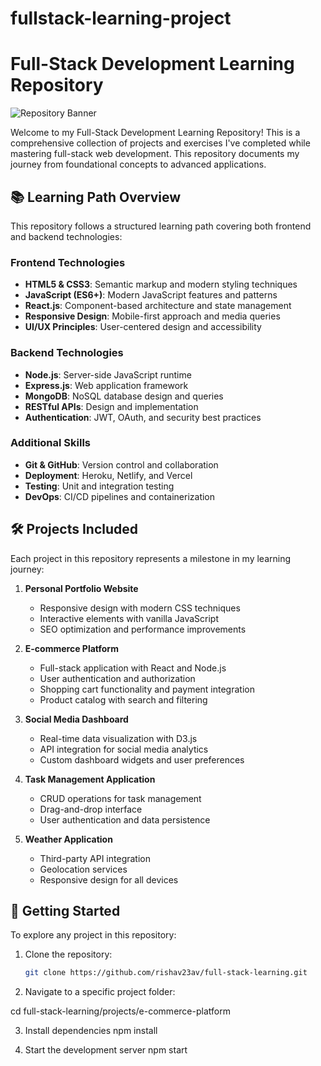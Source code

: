 # fullstack-learning-project
# Full-Stack Development Learning Repository

![Repository Banner](https://via.placeholder.com/1200x400/4361ee/ffffff?text=Full-Stack+Development+Learning)

Welcome to my Full-Stack Development Learning Repository! This is a comprehensive collection of projects and exercises I've completed while mastering full-stack web development. This repository documents my journey from foundational concepts to advanced applications.

## 📚 Learning Path Overview

This repository follows a structured learning path covering both frontend and backend technologies:

### Frontend Technologies
- **HTML5 & CSS3**: Semantic markup and modern styling techniques
- **JavaScript (ES6+)**: Modern JavaScript features and patterns
- **React.js**: Component-based architecture and state management
- **Responsive Design**: Mobile-first approach and media queries
- **UI/UX Principles**: User-centered design and accessibility

### Backend Technologies
- **Node.js**: Server-side JavaScript runtime
- **Express.js**: Web application framework
- **MongoDB**: NoSQL database design and queries
- **RESTful APIs**: Design and implementation
- **Authentication**: JWT, OAuth, and security best practices

### Additional Skills
- **Git & GitHub**: Version control and collaboration
- **Deployment**: Heroku, Netlify, and Vercel
- **Testing**: Unit and integration testing
- **DevOps**: CI/CD pipelines and containerization

## 🛠️ Projects Included

Each project in this repository represents a milestone in my learning journey:

1. **Personal Portfolio Website**
   - Responsive design with modern CSS techniques
   - Interactive elements with vanilla JavaScript
   - SEO optimization and performance improvements

2. **E-commerce Platform**
   - Full-stack application with React and Node.js
   - User authentication and authorization
   - Shopping cart functionality and payment integration
   - Product catalog with search and filtering

3. **Social Media Dashboard**
   - Real-time data visualization with D3.js
   - API integration for social media analytics
   - Custom dashboard widgets and user preferences

4. **Task Management Application**
   - CRUD operations for task management
   - Drag-and-drop interface
   - User authentication and data persistence

5. **Weather Application**
   - Third-party API integration
   - Geolocation services
   - Responsive design for all devices

## 🚀 Getting Started

To explore any project in this repository:

1. Clone the repository:
   ```bash
   git clone https://github.com/rishav23av/full-stack-learning.git
2. Navigate to a specific project folder:

 cd full-stack-learning/projects/e-commerce-platform
 
3. Install dependencies
  npm install

4. Start the development server
   npm start


